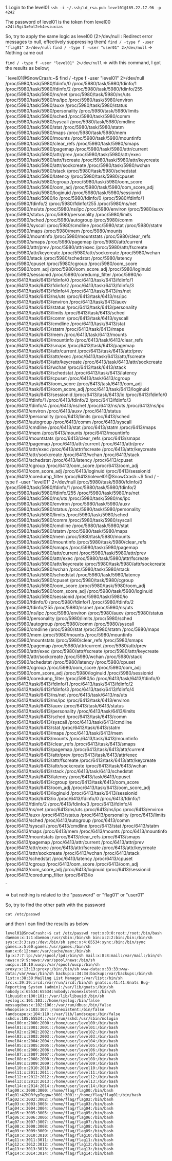 
1.Login to the level01
`ssh -i ~/.ssh/id_rsa.pub level01@165.22.17.96 -p 4242`

The password of level01 is the token from level00
`x24ti5gi3x0ol2eh4esiuxias`

So, try to apply the same logic as level00 
(2>/dev/null : Redirect error messages to null, effectively suppressing them)
`find / -type f -user "flag01" 2>/dev/null`
`find / -type f -user "user01" 2>/dev/null`
=> Nothing came out

`find / -type f -user "level01" 2>/dev/null`
=> with this command, I got the results as below;


`
level01@SnowCrash:~$ find / -type f -user "level01" 2>/dev/null
/proc/5980/task/5980/fdinfo/0
/proc/5980/task/5980/fdinfo/1
/proc/5980/task/5980/fdinfo/2
/proc/5980/task/5980/fdinfo/255
/proc/5980/task/5980/ns/net
/proc/5980/task/5980/ns/uts
/proc/5980/task/5980/ns/ipc
/proc/5980/task/5980/environ
/proc/5980/task/5980/auxv
/proc/5980/task/5980/status
/proc/5980/task/5980/personality
/proc/5980/task/5980/limits
/proc/5980/task/5980/sched
/proc/5980/task/5980/comm
/proc/5980/task/5980/syscall
/proc/5980/task/5980/cmdline
/proc/5980/task/5980/stat
/proc/5980/task/5980/statm
/proc/5980/task/5980/maps
/proc/5980/task/5980/mem
/proc/5980/task/5980/mounts
/proc/5980/task/5980/mountinfo
/proc/5980/task/5980/clear_refs
/proc/5980/task/5980/smaps
/proc/5980/task/5980/pagemap
/proc/5980/task/5980/attr/current
/proc/5980/task/5980/attr/prev
/proc/5980/task/5980/attr/exec
/proc/5980/task/5980/attr/fscreate
/proc/5980/task/5980/attr/keycreate
/proc/5980/task/5980/attr/sockcreate
/proc/5980/task/5980/wchan
/proc/5980/task/5980/stack
/proc/5980/task/5980/schedstat
/proc/5980/task/5980/latency
/proc/5980/task/5980/cpuset
/proc/5980/task/5980/cgroup
/proc/5980/task/5980/oom_score
/proc/5980/task/5980/oom_adj
/proc/5980/task/5980/oom_score_adj
/proc/5980/task/5980/loginuid
/proc/5980/task/5980/sessionid
/proc/5980/task/5980/io
/proc/5980/fdinfo/0
/proc/5980/fdinfo/1
/proc/5980/fdinfo/2
/proc/5980/fdinfo/255
/proc/5980/ns/net
/proc/5980/ns/uts
/proc/5980/ns/ipc
/proc/5980/environ
/proc/5980/auxv
/proc/5980/status
/proc/5980/personality
/proc/5980/limits
/proc/5980/sched
/proc/5980/autogroup
/proc/5980/comm
/proc/5980/syscall
/proc/5980/cmdline
/proc/5980/stat
/proc/5980/statm
/proc/5980/maps
/proc/5980/mem
/proc/5980/mounts
/proc/5980/mountinfo
/proc/5980/mountstats
/proc/5980/clear_refs
/proc/5980/smaps
/proc/5980/pagemap
/proc/5980/attr/current
/proc/5980/attr/prev
/proc/5980/attr/exec
/proc/5980/attr/fscreate
/proc/5980/attr/keycreate
/proc/5980/attr/sockcreate
/proc/5980/wchan
/proc/5980/stack
/proc/5980/schedstat
/proc/5980/latency
/proc/5980/cpuset
/proc/5980/cgroup
/proc/5980/oom_score
/proc/5980/oom_adj
/proc/5980/oom_score_adj
/proc/5980/loginuid
/proc/5980/sessionid
/proc/5980/coredump_filter
/proc/5980/io
/proc/6413/task/6413/fdinfo/0
/proc/6413/task/6413/fdinfo/1
/proc/6413/task/6413/fdinfo/2
/proc/6413/task/6413/fdinfo/3
/proc/6413/task/6413/fdinfo/4
/proc/6413/task/6413/ns/net
/proc/6413/task/6413/ns/uts
/proc/6413/task/6413/ns/ipc
/proc/6413/task/6413/environ
/proc/6413/task/6413/auxv
/proc/6413/task/6413/status
/proc/6413/task/6413/personality
/proc/6413/task/6413/limits
/proc/6413/task/6413/sched
/proc/6413/task/6413/comm
/proc/6413/task/6413/syscall
/proc/6413/task/6413/cmdline
/proc/6413/task/6413/stat
/proc/6413/task/6413/statm
/proc/6413/task/6413/maps
/proc/6413/task/6413/mem
/proc/6413/task/6413/mounts
/proc/6413/task/6413/mountinfo
/proc/6413/task/6413/clear_refs
/proc/6413/task/6413/smaps
/proc/6413/task/6413/pagemap
/proc/6413/task/6413/attr/current
/proc/6413/task/6413/attr/prev
/proc/6413/task/6413/attr/exec
/proc/6413/task/6413/attr/fscreate
/proc/6413/task/6413/attr/keycreate
/proc/6413/task/6413/attr/sockcreate
/proc/6413/task/6413/wchan
/proc/6413/task/6413/stack
/proc/6413/task/6413/schedstat
/proc/6413/task/6413/latency
/proc/6413/task/6413/cpuset
/proc/6413/task/6413/cgroup
/proc/6413/task/6413/oom_score
/proc/6413/task/6413/oom_adj
/proc/6413/task/6413/oom_score_adj
/proc/6413/task/6413/loginuid
/proc/6413/task/6413/sessionid
/proc/6413/task/6413/io
/proc/6413/fdinfo/0
/proc/6413/fdinfo/1
/proc/6413/fdinfo/2
/proc/6413/fdinfo/3
/proc/6413/fdinfo/4
/proc/6413/ns/net
/proc/6413/ns/uts
/proc/6413/ns/ipc
/proc/6413/environ
/proc/6413/auxv
/proc/6413/status
/proc/6413/personality
/proc/6413/limits
/proc/6413/sched
/proc/6413/autogroup
/proc/6413/comm
/proc/6413/syscall
/proc/6413/cmdline
/proc/6413/stat
/proc/6413/statm
/proc/6413/maps
/proc/6413/mem
/proc/6413/mounts
/proc/6413/mountinfo
/proc/6413/mountstats
/proc/6413/clear_refs
/proc/6413/smaps
/proc/6413/pagemap
/proc/6413/attr/current
/proc/6413/attr/prev
/proc/6413/attr/exec
/proc/6413/attr/fscreate
/proc/6413/attr/keycreate
/proc/6413/attr/sockcreate
/proc/6413/wchan
/proc/6413/stack
/proc/6413/schedstat
/proc/6413/latency
/proc/6413/cpuset
/proc/6413/cgroup
/proc/6413/oom_score
/proc/6413/oom_adj
/proc/6413/oom_score_adj
/proc/6413/loginuid
/proc/6413/sessionid
/proc/6413/coredump_filter
/proc/6413/iolevel01@SnowCrash:~$ find / -type f -user "level01" 2>/dev/null
/proc/5980/task/5980/fdinfo/0
/proc/5980/task/5980/fdinfo/1
/proc/5980/task/5980/fdinfo/2
/proc/5980/task/5980/fdinfo/255
/proc/5980/task/5980/ns/net
/proc/5980/task/5980/ns/uts
/proc/5980/task/5980/ns/ipc
/proc/5980/task/5980/environ
/proc/5980/task/5980/auxv
/proc/5980/task/5980/status
/proc/5980/task/5980/personality
/proc/5980/task/5980/limits
/proc/5980/task/5980/sched
/proc/5980/task/5980/comm
/proc/5980/task/5980/syscall
/proc/5980/task/5980/cmdline
/proc/5980/task/5980/stat
/proc/5980/task/5980/statm
/proc/5980/task/5980/maps
/proc/5980/task/5980/mem
/proc/5980/task/5980/mounts
/proc/5980/task/5980/mountinfo
/proc/5980/task/5980/clear_refs
/proc/5980/task/5980/smaps
/proc/5980/task/5980/pagemap
/proc/5980/task/5980/attr/current
/proc/5980/task/5980/attr/prev
/proc/5980/task/5980/attr/exec
/proc/5980/task/5980/attr/fscreate
/proc/5980/task/5980/attr/keycreate
/proc/5980/task/5980/attr/sockcreate
/proc/5980/task/5980/wchan
/proc/5980/task/5980/stack
/proc/5980/task/5980/schedstat
/proc/5980/task/5980/latency
/proc/5980/task/5980/cpuset
/proc/5980/task/5980/cgroup
/proc/5980/task/5980/oom_score
/proc/5980/task/5980/oom_adj
/proc/5980/task/5980/oom_score_adj
/proc/5980/task/5980/loginuid
/proc/5980/task/5980/sessionid
/proc/5980/task/5980/io
/proc/5980/fdinfo/0
/proc/5980/fdinfo/1
/proc/5980/fdinfo/2
/proc/5980/fdinfo/255
/proc/5980/ns/net
/proc/5980/ns/uts
/proc/5980/ns/ipc
/proc/5980/environ
/proc/5980/auxv
/proc/5980/status
/proc/5980/personality
/proc/5980/limits
/proc/5980/sched
/proc/5980/autogroup
/proc/5980/comm
/proc/5980/syscall
/proc/5980/cmdline
/proc/5980/stat
/proc/5980/statm
/proc/5980/maps
/proc/5980/mem
/proc/5980/mounts
/proc/5980/mountinfo
/proc/5980/mountstats
/proc/5980/clear_refs
/proc/5980/smaps
/proc/5980/pagemap
/proc/5980/attr/current
/proc/5980/attr/prev
/proc/5980/attr/exec
/proc/5980/attr/fscreate
/proc/5980/attr/keycreate
/proc/5980/attr/sockcreate
/proc/5980/wchan
/proc/5980/stack
/proc/5980/schedstat
/proc/5980/latency
/proc/5980/cpuset
/proc/5980/cgroup
/proc/5980/oom_score
/proc/5980/oom_adj
/proc/5980/oom_score_adj
/proc/5980/loginuid
/proc/5980/sessionid
/proc/5980/coredump_filter
/proc/5980/io
/proc/6413/task/6413/fdinfo/0
/proc/6413/task/6413/fdinfo/1
/proc/6413/task/6413/fdinfo/2
/proc/6413/task/6413/fdinfo/3
/proc/6413/task/6413/fdinfo/4
/proc/6413/task/6413/ns/net
/proc/6413/task/6413/ns/uts
/proc/6413/task/6413/ns/ipc
/proc/6413/task/6413/environ
/proc/6413/task/6413/auxv
/proc/6413/task/6413/status
/proc/6413/task/6413/personality
/proc/6413/task/6413/limits
/proc/6413/task/6413/sched
/proc/6413/task/6413/comm
/proc/6413/task/6413/syscall
/proc/6413/task/6413/cmdline
/proc/6413/task/6413/stat
/proc/6413/task/6413/statm
/proc/6413/task/6413/maps
/proc/6413/task/6413/mem
/proc/6413/task/6413/mounts
/proc/6413/task/6413/mountinfo
/proc/6413/task/6413/clear_refs
/proc/6413/task/6413/smaps
/proc/6413/task/6413/pagemap
/proc/6413/task/6413/attr/current
/proc/6413/task/6413/attr/prev
/proc/6413/task/6413/attr/exec
/proc/6413/task/6413/attr/fscreate
/proc/6413/task/6413/attr/keycreate
/proc/6413/task/6413/attr/sockcreate
/proc/6413/task/6413/wchan
/proc/6413/task/6413/stack
/proc/6413/task/6413/schedstat
/proc/6413/task/6413/latency
/proc/6413/task/6413/cpuset
/proc/6413/task/6413/cgroup
/proc/6413/task/6413/oom_score
/proc/6413/task/6413/oom_adj
/proc/6413/task/6413/oom_score_adj
/proc/6413/task/6413/loginuid
/proc/6413/task/6413/sessionid
/proc/6413/task/6413/io
/proc/6413/fdinfo/0
/proc/6413/fdinfo/1
/proc/6413/fdinfo/2
/proc/6413/fdinfo/3
/proc/6413/fdinfo/4
/proc/6413/ns/net
/proc/6413/ns/uts
/proc/6413/ns/ipc
/proc/6413/environ
/proc/6413/auxv
/proc/6413/status
/proc/6413/personality
/proc/6413/limits
/proc/6413/sched
/proc/6413/autogroup
/proc/6413/comm
/proc/6413/syscall
/proc/6413/cmdline
/proc/6413/stat
/proc/6413/statm
/proc/6413/maps
/proc/6413/mem
/proc/6413/mounts
/proc/6413/mountinfo
/proc/6413/mountstats
/proc/6413/clear_refs
/proc/6413/smaps
/proc/6413/pagemap
/proc/6413/attr/current
/proc/6413/attr/prev
/proc/6413/attr/exec
/proc/6413/attr/fscreate
/proc/6413/attr/keycreate
/proc/6413/attr/sockcreate
/proc/6413/wchan
/proc/6413/stack
/proc/6413/schedstat
/proc/6413/latency
/proc/6413/cpuset
/proc/6413/cgroup
/proc/6413/oom_score
/proc/6413/oom_adj
/proc/6413/oom_score_adj
/proc/6413/loginuid
/proc/6413/sessionid
/proc/6413/coredump_filter
/proc/6413/io

`

=> but nothing is related to the "password" or "flag01" or "user01"



So, try to find the other path with the password 

`cat /etc/passwd`

and then I can find the results as below

`level01@SnowCrash:~$ cat /etc/passwd
root:x:0:0:root:/root:/bin/bash
daemon:x:1:1:daemon:/usr/sbin:/bin/sh
bin:x:2:2:bin:/bin:/bin/sh
sys:x:3:3:sys:/dev:/bin/sh
sync:x:4:65534:sync:/bin:/bin/sync
games:x:5:60:games:/usr/games:/bin/sh
man:x:6:12:man:/var/cache/man:/bin/sh
lp:x:7:7:lp:/var/spool/lpd:/bin/sh
mail:x:8:8:mail:/var/mail:/bin/sh
news:x:9:9:news:/var/spool/news:/bin/sh
uucp:x:10:10:uucp:/var/spool/uucp:/bin/sh
proxy:x:13:13:proxy:/bin:/bin/sh
www-data:x:33:33:www-data:/var/www:/bin/sh
backup:x:34:34:backup:/var/backups:/bin/sh
list:x:38:38:Mailing List Manager:/var/list:/bin/sh
irc:x:39:39:ircd:/var/run/ircd:/bin/sh
gnats:x:41:41:Gnats Bug-Reporting System (admin):/var/lib/gnats:/bin/sh
nobody:x:65534:65534:nobody:/nonexistent:/bin/sh
libuuid:x:100:101::/var/lib/libuuid:/bin/sh
syslog:x:101:103::/home/syslog:/bin/false
messagebus:x:102:106::/var/run/dbus:/bin/false
whoopsie:x:103:107::/nonexistent:/bin/false
landscape:x:104:110::/var/lib/landscape:/bin/false
sshd:x:105:65534::/var/run/sshd:/usr/sbin/nologin
level00:x:2000:2000::/home/user/level00:/bin/bash
level01:x:2001:2001::/home/user/level01:/bin/bash
level02:x:2002:2002::/home/user/level02:/bin/bash
level03:x:2003:2003::/home/user/level03:/bin/bash
level04:x:2004:2004::/home/user/level04:/bin/bash
level05:x:2005:2005::/home/user/level05:/bin/bash
level06:x:2006:2006::/home/user/level06:/bin/bash
level07:x:2007:2007::/home/user/level07:/bin/bash
level08:x:2008:2008::/home/user/level08:/bin/bash
level09:x:2009:2009::/home/user/level09:/bin/bash
level10:x:2010:2010::/home/user/level10:/bin/bash
level11:x:2011:2011::/home/user/level11:/bin/bash
level12:x:2012:2012::/home/user/level12:/bin/bash
level13:x:2013:2013::/home/user/level13:/bin/bash
level14:x:2014:2014::/home/user/level14:/bin/bash
flag00:x:3000:3000::/home/flag/flag00:/bin/bash
flag01:42hDRfypTqqnw:3001:3001::/home/flag/flag01:/bin/bash
flag02:x:3002:3002::/home/flag/flag02:/bin/bash
flag03:x:3003:3003::/home/flag/flag03:/bin/bash
flag04:x:3004:3004::/home/flag/flag04:/bin/bash
flag05:x:3005:3005::/home/flag/flag05:/bin/bash
flag06:x:3006:3006::/home/flag/flag06:/bin/bash
flag07:x:3007:3007::/home/flag/flag07:/bin/bash
flag08:x:3008:3008::/home/flag/flag08:/bin/bash
flag09:x:3009:3009::/home/flag/flag09:/bin/bash
flag10:x:3010:3010::/home/flag/flag10:/bin/bash
flag11:x:3011:3011::/home/flag/flag11:/bin/bash
flag12:x:3012:3012::/home/flag/flag12:/bin/bash
flag13:x:3013:3013::/home/flag/flag13:/bin/bash
flag14:x:3014:3014::/home/flag/flag14:/bin/bash`

